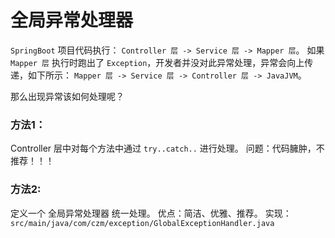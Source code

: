 # 全局异常处理器

`SpringBoot` 项目代码执行： `Controller 层 -> Service 层 -> Mapper 层`。
如果 `Mapper 层` 执行时跑出了 `Exception`，开发者并没对此异常处理，异常会向上传递，如下所示：
`Mapper 层 -> Service 层 -> Controller 层 -> JavaJVM`。

那么出现异常该如何处理呢？

### 方法1：
Controller 层中对每个方法中通过 `try..catch..` 进行处理。
问题：代码臃肿，不推荐！！！

### 方法2:
定义一个 全局异常处理器 统一处理。
优点：简洁、优雅、推荐。
实现：`src/main/java/com/czm/exception/GlobalExceptionHandler.java`
